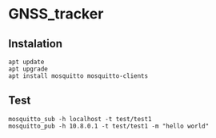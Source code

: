 # GNSS_tracker

## Instalation

    apt update
    apt upgrade
    apt install mosquitto mosquitto-clients

## Test

    mosquitto_sub -h localhost -t test/test1
    mosquitto_pub -h 10.8.0.1 -t test/test1 -m "hello world"
